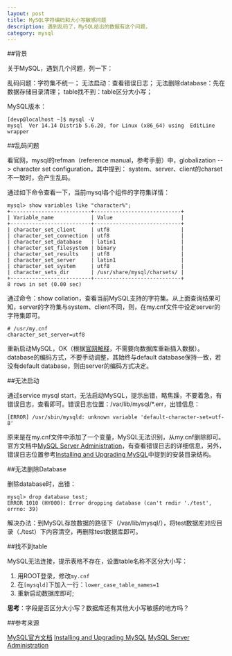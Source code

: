 ```yaml
---
layout: post
title: MySQL字符编码和大小写敏感问题
description: 遇到乱码了，MySQL给出的数据有这个问题，
category: mysql
---
```


##背景

关于MySQL，遇到几个问题，列一下：

乱码问题：字符集不统一；
无法启动：查看错误日志；
无法删除database：先在数据存储目录清理；
table找不到：table区分大小写；

MySQL版本：

	[devp@localhost ~]$ mysql -V
	mysql  Ver 14.14 Distrib 5.6.20, for Linux (x86_64) using  EditLine wrapper


##乱码问题

看官网，mysql的refman（reference manual，参考手册）中，globalization --> character set configuration，其中提到：
system、server、client的charset不一致时，会产生乱码。

通过如下命令查看一下，当前mysql各个组件的字符集详情：

	mysql> show variables like "character%";
	+--------------------------+----------------------------+
	| Variable_name            | Value                      |
	+--------------------------+----------------------------+
	| character_set_client     | utf8                       |
	| character_set_connection | utf8                       |
	| character_set_database   | latin1                     |
	| character_set_filesystem | binary                     |
	| character_set_results    | utf8                       |
	| character_set_server     | latin1                     |
	| character_set_system     | utf8                       |
	| character_sets_dir       | /usr/share/mysql/charsets/ |
	+--------------------------+----------------------------+
	8 rows in set (0.00 sec)

通过命令：show collation，查看当前MySQL支持的字符集。从上面查询结果可知，server的字符集与system、client不同，则，在my.cnf文件中设定server的字符集即可。

	# /usr/my.cnf
	character_set_server=utf8

重新启动MySQL，OK（根据[官网解释](http://dev.mysql.com/doc/refman/5.6/en/server-system-variables.html#sysvar_character_set_server)，不需要向数据库重新插入数据）。database的编码方式，不要手动调整，其始终与default database保持一致，若没有default database，则由server的编码方式决定。

##无法启动

通过service mysql start，无法启动MySQL，提示出错，略焦躁，不要着急，有错误日志，查看即可。错误日志位置：/var/lib/mysql/*.err，出错信息：

	[ERROR] /usr/sbin/mysqld: unknown variable 'default-character-set=utf-8'
	
原来是在my.cnf文件中添加了一个变量，MySQL无法识别，从my.cnf删除即可。官方文档中[MySQL Server Administration](http://dev.mysql.com/doc/refman/5.6/en/server-administration.html)，有查看错误日志的详细信息，另外，错误日志位置参考[Installing and Upgrading MySQL](http://dev.mysql.com/doc/refman/5.6/en/installing.html)中提到的安装目录结构。


##无法删除Database

删除database时，出错：

	mysql> drop database test;
	ERROR 1010 (HY000): Error dropping database (can't rmdir './test', errno: 39)
	
解决办法：到MySQL存放数据的路径下（/var/lib/mysql/），将test数据库对应目录（./test）下内容清空，再删除test数据库即可。


##找不到table

MySQL无法连接，提示表格不存在，设置table名称不区分大小写：

1. 用ROOT登录，修改`my.cnf`
1. 在`[mysqld]`下加入一行：`lower_case_table_names=1`
1. 重新启动数据库即可;

**思考**：字段是否区分大小写？数据库还有其他大小写敏感的地方吗？


##参考来源

[MySQL官方文档](http://dev.mysql.com/doc/)
[Installing and Upgrading MySQL](http://dev.mysql.com/doc/refman/5.6/en/installing.html)
[MySQL Server Administration](http://dev.mysql.com/doc/refman/5.6/en/server-administration.html)







[NingG]:    http://ningg.github.com  "NingG"
